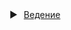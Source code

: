 <details style="padding: 0; border: none;">
  <summary style="display: flex; align-items: center; list-style-type: none; outline: none;">
  <span style="margin-left: -16px; cursor: pointer;">&#9654;</span>
  <a href="11.Введение.md" style="margin-left: 10px;">Ведение</a>
</summary>

- [Обзор](11.Введение.md#обзор)  
- [Текущий охват API](11.Введение.md#текущий-охват-api)
  <details style="padding: 0; border: none;">
  <summary style="display: flex; align-items: center; list-style-type: none; outline: none;">
    <span style="margin-left: -16px; cursor: pointer;">&#9654;</span>
    <a href="11. Введение.md#ключевые-улучшения" style="margin-left: 10px;">Ключевые улучшения</a>
  </summary>

  - [Выравнивание продуктовых линеек](11.Введение.md#выравнивание-продуктовых-линеек)  
  - [Повышение эффективности капитала](11.Введение.md#повышение-эффективности-капитала)  
  - [Кредитование унифицированного аккаунта](11.Введение.md#кредитование-унифицированного-аккаунта)  
  - [Режим портфельной маржи](11.Введение.md#режим-портфельной-маржи)  
  - [Стандарт именования интерфейсов API](11.Введение.md#стандарт-именования-интерфейсов-api)  
  - [Отмена ордеров по валюте расчетов](11.Введение.md#отмена-ордеров-по-валюте-расчетов)  
  - [Добавление интерфейса страхового фонда](11.Введение.md#добавление-интерфейса-страхового-фонда)  
  - [Улучшения читаемости документации API](11.Введение.md#улучшения-читаемости-документации-api)  

  </details>

</details>
